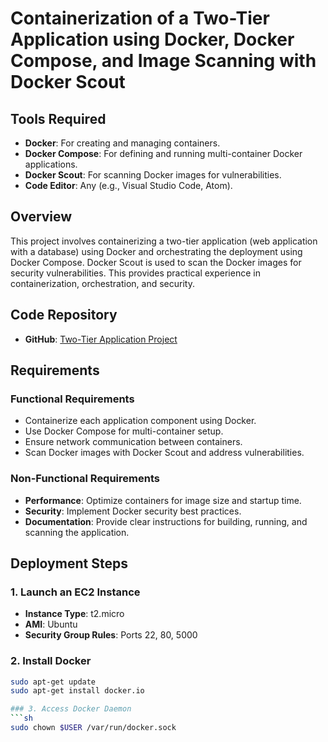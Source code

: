 # Containerization of a Two-Tier Application using Docker, Docker Compose, and Image Scanning with Docker Scout

## Tools Required
- **Docker**: For creating and managing containers.
- **Docker Compose**: For defining and running multi-container Docker applications.
- **Docker Scout**: For scanning Docker images for vulnerabilities.
- **Code Editor**: Any (e.g., Visual Studio Code, Atom).

## Overview
This project involves containerizing a two-tier application (web application with a database) using Docker and orchestrating the deployment using Docker Compose. Docker Scout is used to scan the Docker images for security vulnerabilities. This provides practical experience in containerization, orchestration, and security.

## Code Repository
- **GitHub**: [Two-Tier Application Project](https://github.com/rajnishkaushik5/two-tier-application-project2.git)

## Requirements

### Functional Requirements
- Containerize each application component using Docker.
- Use Docker Compose for multi-container setup.
- Ensure network communication between containers.
- Scan Docker images with Docker Scout and address vulnerabilities.

### Non-Functional Requirements
- **Performance**: Optimize containers for image size and startup time.
- **Security**: Implement Docker security best practices.
- **Documentation**: Provide clear instructions for building, running, and scanning the application.

## Deployment Steps

### 1. Launch an EC2 Instance
- **Instance Type**: t2.micro
- **AMI**: Ubuntu
- **Security Group Rules**: Ports 22, 80, 5000

### 2. Install Docker
```sh
sudo apt-get update
sudo apt-get install docker.io

### 3. Access Docker Daemon
```sh
sudo chown $USER /var/run/docker.sock


